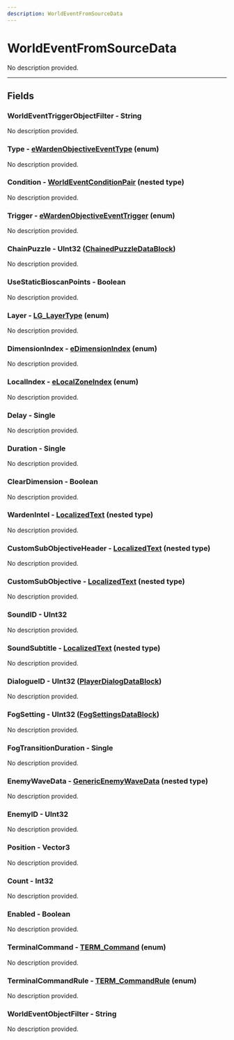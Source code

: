 ```yaml
---
description: WorldEventFromSourceData
---
```


# WorldEventFromSourceData

No description provided.

***

## Fields

### WorldEventTriggerObjectFilter - String

No description provided.

### Type - [eWardenObjectiveEventType](../enum-types.md#ewardenobjectiveeventtype) (enum)

No description provided.

### Condition - [WorldEventConditionPair](./worldeventconditionpair.md) (nested type)

No description provided.

### Trigger - [eWardenObjectiveEventTrigger](../enum-types.md#ewardenobjectiveeventtrigger) (enum)

No description provided.

### ChainPuzzle - UInt32 ([ChainedPuzzleDataBlock](../datablocks/main/chainedpuzzle.md))

No description provided.

### UseStaticBioscanPoints - Boolean

No description provided.

### Layer - [LG_LayerType](../enum-types.md#lg_layertype) (enum)

No description provided.

### DimensionIndex - [eDimensionIndex](../enum-types.md#edimensionindex) (enum)

No description provided.

### LocalIndex - [eLocalZoneIndex](../enum-types.md#elocalzoneindex) (enum)

No description provided.

### Delay - Single

No description provided.

### Duration - Single

No description provided.

### ClearDimension - Boolean

No description provided.

### WardenIntel - [LocalizedText](./localizedtext.md) (nested type)

No description provided.

### CustomSubObjectiveHeader - [LocalizedText](./localizedtext.md) (nested type)

No description provided.

### CustomSubObjective - [LocalizedText](./localizedtext.md) (nested type)

No description provided.

### SoundID - UInt32

No description provided.

### SoundSubtitle - [LocalizedText](./localizedtext.md) (nested type)

No description provided.

### DialogueID - UInt32 ([PlayerDialogDataBlock](../datablocks/rarely-edited/playerdialog.md))

No description provided.

### FogSetting - UInt32 ([FogSettingsDataBlock](../datablocks/main/fogsettings.md))

No description provided.

### FogTransitionDuration - Single

No description provided.

### EnemyWaveData - [GenericEnemyWaveData](./genericenemywavedata.md) (nested type)

No description provided.

### EnemyID - UInt32

No description provided.

### Position - Vector3

No description provided.

### Count - Int32

No description provided.

### Enabled - Boolean

No description provided.

### TerminalCommand - [TERM_Command](../enum-types.md#term_command) (enum)

No description provided.

### TerminalCommandRule - [TERM_CommandRule](../enum-types.md#term_commandrule) (enum)

No description provided.

### WorldEventObjectFilter - String

No description provided.
